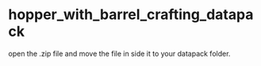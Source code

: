 # hopper_with_barrel_crafting_datapack

open the .zip file and move the file in side it to your datapack folder.
